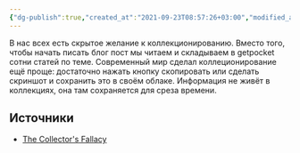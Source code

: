 ```yaml
---
{"dg-publish":true,"created_at":"2021-09-23T08:57:26+03:00","modified_at":"2022-05-09T22:17:26+03:00","permalink":"/openbox/ne-bud-plyushkinym/","dgHomeLink":false,"dgPassFrontmatter":true}
---
```




В нас всех есть скрытое желание к коллекционированию. Вместо того, чтобы начать писать блог пост мы читаем и складываем в getpocket сотни статей по теме. Современный мир сделал коллеционирование ещё проще: достаточно нажать кнопку скопировать или сделать скриншот и сохранить это в своём облаке. Информация не живёт в коллекциях, она там сохраняется для среза времени.

## Источники

- [The Collector's Fallacy](https://zettelkasten.de/posts/collectors-fallacy/)

